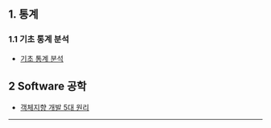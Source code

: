 ## 1. 통계

### 1.1 기초 통계 분석
- [기초 통계 분석](/document/study/statistics/statistics)

## 2 Software 공학
- [객체지향 개발 5대 원리](/document/study/software/five-principle)

* * *
